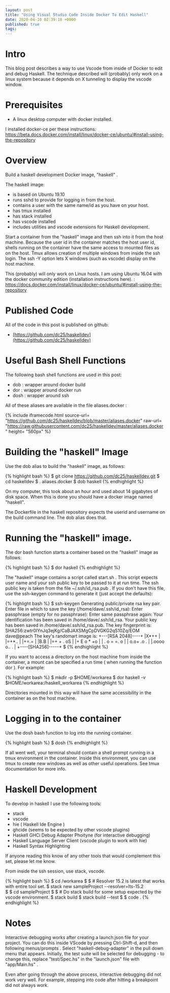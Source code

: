 ```yaml
---
layout: post
title: "Using Visual Studio Code Inside Docker To Edit Haskell"
date: 2020-04-10 02:39:18 +0000
published: true
tags:
---
```

# Intro

This blog post describes a way to use Vscode from inside of Docker to edit and debug Haskell.   The technique described will (probably) only work on a linux system because it depends on X tunneling to display the vscode window.   

# Prerequisites
* A linux desktop computer with docker installed.   

I installed docker-ce per these instructions: https://beta.docs.docker.com/install/linux/docker-ce/ubuntu/#install-using-the-repository

# Overview
Build a haskell development Docker image, "haskell" .

The haskell image:
* is based on Ubuntu 19.10
* runs sshd to provide for logging in from the host.
* contains a user with the same name/id as you have on your host.
* has tmux installed
* has stack installed
* has vscode installed
* includes utilities and vscode extensions for Haskell development.

Start a container from the "haskell" image and then ssh into it from the host machine.  Because the user id in the container matches the host user id, shells running on the container have the same access to mounted files as on the host.  Tmux allows creation of multiple windows from inside the ssh login.  The ssh -Y option lets X windows (such as vscode) display on the host machine.

This (probably) will only work on Linux hosts.  I am using Ubuntu 16.04 with the docker community edition (installation instructions here). : https://docs.docker.com/install/linux/docker-ce/ubuntu/#install-using-the-repository 

# Published Code

All of the code in this post is published on github:
* [https://github.com/dc25/haskelldev](https://github.com/dc25/haskelldev)

# Useful Bash Shell Functions
The following bash shell functions are used in this post:
* dob : wrapper around docker build
* dor : wrapper around docker run
* dosh : wrapper around ssh

All of these aliases are available in the file aliases.docker :

{% include iframecode.html 
              source-url= "https://github.com/dc25/haskelldev/blob/master/aliases.docker"
              raw-url=    "https://raw.githubusercontent.com/dc25/haskelldev/master/aliases.docker"
              height=     "560px" %}

# Building the "haskell" Image

Use the dob alias to build the "haskell" image, as follows:

{% highlight bash %}
$ git clone https://github.com/dc25/haskelldev.git
$ cd haskelldev 
$ . aliases.docker
$ dob haskell 
{% endhighlight %} 

On my computer, this took about an hour and used about 14 gigabytes of disk space.  When this is done you should have a docker image named "haskell".  

The Dockerfile in the haskell repository expects the userid and username on the build command line. The dob alias does that.

# Running the "haskell" image.

The dor bash function starts a container based on the "haskell" image as follows:

{% highlight bash %}
$ dor haskell
{% endhighlight %} 

The "haskell" image contains a script called start.sh . This script expects user name and your ssh public key to be passed to it at run time. The ssh public key is taken from the file ~/.ssh/id_rsa.pub .   If you don't have this file, use the ssh-keygen command to generate it (just accept the defaults):

{% highlight bash %}
$ ssh-keygen
Generating public/private rsa key pair.
Enter file in which to save the key (/home/dave/.ssh/id_rsa): 
Enter passphrase (empty for no passphrase): 
Enter same passphrase again: 
Your identification has been saved in /home/dave/.ssh/id_rsa.
Your public key has been saved in /home/dave/.ssh/id_rsa.pub.
The key fingerprint is:
SHA256:zwtr0IYnJq3ejKg/CaBJAXSMgCpDVGKG2qS10Zq/EOM dave@peach
The key's randomart image is:
+---[RSA 2048]----+
|X*++             |
|=+*..            |
|+=.=             |
|B.B              |
|=+ + . oS        |
|+ E o * +o       |
| . o = =. o      |
|  o.o+  .o .     |
|.oooo o.. .      |
+----[SHA256]-----+
$ 
{% endhighlight %} 

If you want to access a directory on the host machine from inside the container, a mount can be specified a run time ( when running the function dor ).  For example:

{% highlight bash %}
$ mkdir -p $HOME/workarea
$ dor haskell -v $HOME/workarea:/haskell_workarea
{% endhighlight %} 

Directories mounted in this way will have the same accessibility in the container as on the host machine.

# Logging in to the container
Use the dosh bash function to log into the running container.

{% highlight bash %}
$ dosh
{% endhighlight %} 

If all went well, your terminal should contain a shell prompt running in a tmux environment in the container.  Inside this environment, you can use tmux to create new windows as well as other useful operations.  See tmux documentation for more info.

# Haskell Development

To develop in haskell I use the following tools:

* stack
* vscode
* hie ( Haskell Ide Engine )
* ghcide (seems to be expected by other vscode plugins)
* Haskell GHCi Debug Adapter Phoityne (for interactive debugging)
* Haskell Language Server Client (vscode plugin to work with hie)
* Haskell Syntax Highlighting 

If anyone reading this know of any other tools that would complement this set, please let me know.

From inside the ssh session, use stack, vscode.

{% highlight bash %}
$ cd /workarea
$
$ # Resolver 15.2 is latest that works with entire tool set.
$ stack new sampleProject --resolver=lts-15.2  
$
$ cd sampleProject
$ 
$ # Do stack build for some setup expected by the vscode environment.
$ stack build 
$ stack build --test
$
$ code .
{% endhighlight %} 

# Notes

Interactive debugging works after creating a launch.json file for your project.   You can do this inside VScode by pressing Ctrl-Shift-d, and then following menus/prompts .   Select "haskell-debug-adapter" in the pull down menu that appears.  Initially, the test suite will be selected for debugging - to change this, replace "test/Spec.hs" in the "launch.json" file with "app/Main.hs" .

Even after going through the above process, interactive debugging did not work very well.  For example, stepping into code after hitting a breakpoint did not always work.  

